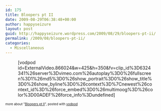 ```yaml
---
id: 175
title: Bloopers pt II
date: 2009-08-29T06:38:48+00:00
author: happyseizure
layout: post
guid: http://happyseizure.wordpress.com/2009/08/29/bloopers-pt-ii/
permalink: /2009/08/bloopers-pt-ii/
categories:
  - Miscellaneous
---
```

  <span style="display:block;width:425px;margin:0 auto;">[vodpod id=ExternalVideo.866024&w=425&h=350&fv=clip_id%3D6324341%26server%3Dvimeo.com%26autoplay%3D0%26fullscreen%3D1%26md5%3D0%26show_portrait%3D0%26show_title%3D0%26show_byline%3D0%26context%3D%7Cnewest%26context_id%3D%26force_embed%3D0%26multimoog%3D%26color%3D00ADEF%26force_info%3Dundefined] </p> 

<div style="font-size:10px;">
  more about "<a href="http://vodpod.com/watch/2122879-bloopers-pt-ii?pod=">Bloopers pt II</a>", posted with <a href="http://vodpod.com?r=wp">vodpod</a>
</div>

<p>
  </span>
</p>